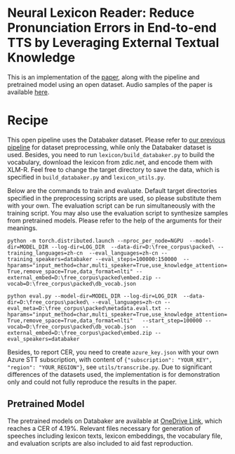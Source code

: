 # Neural Lexicon Reader: Reduce Pronunciation Errors in End-to-end TTS by Leveraging External Textual Knowledge
This is an implementation of the [paper](https://arxiv.org/abs/2110.09698), along with the pipeline and pretrained model using an open dataset. Audio 
samples of the paper is available [here](https://mutiann.github.io/papers/nlr).

# Recipe
This open pipeline uses the Databaker dataset. Please refer to [our previous pipeline](https://github.com/mutiann/few-shot-transformer-tts) for dataset preprocessing, 
while only the Databaker dataset is used. Besides, you need to run `lexicon/build_databaker.py` to build the 
vocabulary, download the lexicon from zdic.net, and encode them with XLM-R. Feel free to change the target directory to 
save the data, which is specified in `build_databaker.py` and `lexicon_utils.py`.

Below are the commands to train and evaluate. Default target directories specified in the preprocessing scripts are 
used, so please substitute them with your own.
The evaluation script can be run simultaneously with the training script.
You may also use the evaluation script to synthesize samples from pretrained models.
Please refer to the help of the arguments for their meanings.

`python -m torch.distributed.launch --nproc_per_node=NGPU  --model-dir=MODEL_DIR --log-dir=LOG_DIR 
--data-dir=D:\free_corpus\packed\ --training_languages=zh-cn 
--eval_languages=zh-cn --training_speakers=databaker --eval_steps=100000:150000 
--hparams="input_method=char,multi_speaker=True,use_knowledge_attention=True,remove_space=True,data_format=nlti"
--external_embed=D:\free_corpus\packed\embed.zip --vocab=D:\free_corpus\packed\db_vocab.json` 

`python eval.py --model-dir=MODEL_DIR --log-dir=LOG_DIR 
--data-dir=D:\free_corpus\packed\ --eval_languages=zh-cn --eval_meta=D:\free_corpus\packed\metadata.eval.txt
--hparams="input_method=char,multi_speaker=True,use_knowledge_attention=True,remove_space=True,data_format=nlti"  
--start_step=100000 --vocab=D:\free_corpus\packed\db_vocab.json 
--external_embed=D:\free_corpus\packed\embed.zip --eval_speakers=databaker`

Besides, to report CER, you need to create `azure_key.json` with your own Azure STT subscription, with content of
`{"subscription": "YOUR_KEY", "region": "YOUR_REGION"}`, see `utils/transcribe.py`.
Due to significant differences of the datasets used, the implementation is for demonstration only and could not fully 
reproduce the results in the paper.

## Pretrained Model
The pretrained models on Databaker are available at [OneDrive Link](https://hkustconnect-my.sharepoint.com/:f:/g/personal/mhear_connect_ust_hk/EnGa-PhdOn1GnJ7_qH2y8nwBW-75jAfQiXVir65ut-7f6w?e=T9y4hq),
which reaches a CER of 4.19%. Relevant files necessary for generation of speeches including lexicon texts, lexicon embeddings, 
the vocabulary file, and evaluation scripts are also included to aid fast reproduction.
